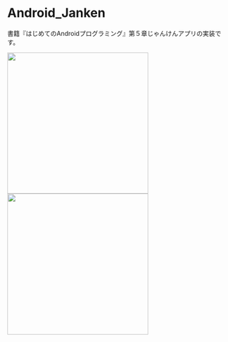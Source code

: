 # Android_Janken
書籍『はじめてのAndroidプログラミング』第５章じゃんけんアプリの実装です。  

<img src="https://user-images.githubusercontent.com/37995730/49918147-62010500-fee5-11e8-877c-c2fe6726649f.png" width="320px">  
<img src="https://user-images.githubusercontent.com/37995730/49918151-662d2280-fee5-11e8-8201-1cb8b5b52272.png" width="320px">

